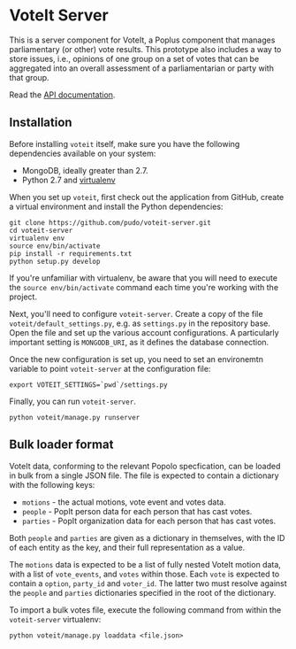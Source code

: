 # VoteIt Server

This is a server component for VoteIt, a Poplus component that manages parliamentary (or other) vote results. This prototype also includes a way to store issues, i.e., opinions of one group on a set of votes that can be aggregated into an overall assessment of a parliamentarian or party with that group.

Read the [API documentation](http://docs.voteitapi.apiary.io/).

## Installation 

Before installing ``voteit`` itself, make sure you have the following 
dependencies available on your system:

* MongoDB, ideally greater than 2.7.
* Python 2.7 and [virtualenv](http://www.virtualenv.org/en/latest/)

When you set up ``voteit``, first check out the application from GitHub,
create a virtual environment and install the Python dependencies:

    git clone https://github.com/pudo/voteit-server.git
    cd voteit-server
    virtualenv env
    source env/bin/activate
    pip install -r requirements.txt
    python setup.py develop

If you're unfamiliar with virtualenv, be aware that you will need to 
execute the ``source env/bin/activate`` command each time you're working with
the project.

Next, you'll need to configure ``voteit-server``. Create a copy of the file ``voteit/default_settings.py``, e.g. as ``settings.py`` in the repository base. Open the file and set up the various account configurations. A particularly important setting is ``MONGODB_URI``, as it defines the database connection.

Once the new configuration is set up, you need to set an environemtn variable to point ``voteit-server`` at the configuration file:

    export VOTEIT_SETTINGS=`pwd`/settings.py

Finally, you can run ``voteit-server``. 

    python voteit/manage.py runserver 

## Bulk loader format

VoteIt data, conforming to the relevant Popolo specfication, can be loaded in bulk from a single JSON file. The file is expected to contain a dictionary with the following keys:

* ``motions`` - the actual motions, vote event and votes data.
* ``people`` - PopIt person data for each person that has cast votes.
* ``parties`` - PopIt organization data for each person that has cast votes.

Both ``people`` and ``parties`` are given as a dictionary in themselves, with the ID of each entity as the key, and their full representation as a value. 

The ``motions`` data is expected to be a list of fully nested VoteIt motion data, with a list of ``vote_events``, and ``votes`` within those. Each ``vote`` is expected to contain a ``option``, ``party_id`` and ``voter_id``. The latter two must resolve against the ``people`` and ``parties`` dictionaries specified in the root of the dictionary. 

To import a bulk votes file, execute the following command from within the ``voteit-server`` virtualenv: 

    python voteit/manage.py loaddata <file.json>

 
